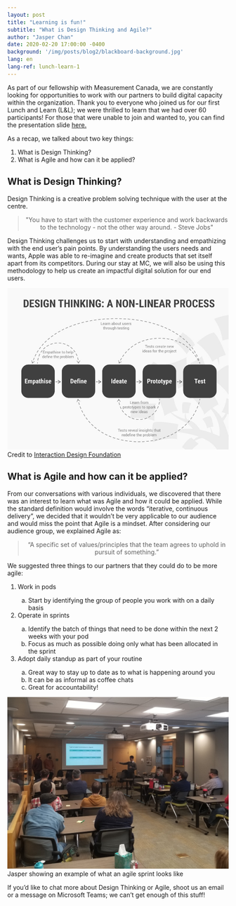 ```yaml
---
layout: post
title: "Learning is fun!"
subtitle: "What is Design Thinking and Agile?"
author: "Jasper Chan"
date: 2020-02-20 17:00:00 -0400
background: '/img/posts/blog2/blackboard-background.jpg'
lang: en
lang-ref: lunch-learn-1
---
```


<p>As part of our fellowship with Measurement Canada, we are constantly looking for opportunities to work with our partners to build digital capacity within the organization. Thank you to everyone who joined us for our first Lunch and Learn (L&L); we were thrilled to learn that we had over 60 participants! For those that were unable to join and wanted to, you can find the presentation slide <a href="https://drive.google.com/a/codefor.ca/file/d/1uVkPuhOwiWUy1YR1BIUt2zhBIdImeaky/view?usp=sharing">here.</a></p>

<p>As a recap, we talked about two key things:</p>

<ol class="pg-list">
  <li>What is Design Thinking?</li>
  <li>What is Agile and how can it be applied?</li>
</ol>

<h2 class="section-heading">What is Design Thinking?</h2>
<p>Design Thinking is a creative problem solving technique with the user at the centre.</p>

<blockquote class="blockquote" style="text-align:center;">"You have to start with the customer experience and work backwards to the technology - not the other way around. - Steve Jobs"</blockquote>

<p>Design Thinking challenges us to start with understanding and empathizing with the end user’s pain points. By understanding the users needs and wants, Apple was able to re-imagine and create products that set itself apart from its competitors. During our stay at MC, we will also be using this methodology to help us create an impactful digital solution for our end users.</p>

<img class="img-fluid" src="/img/posts/blog2/design-thinking-process.jpeg">
<span class="caption text-muted">Credit to <a href="https://www.interaction-design.org/literature/article/what-is-design-thinking-and-why-is-it-so-popular">Interaction Design Foundation</a></span>

<h2 class="section-heading">What is Agile and how can it be applied?</h2>
<p>From our conversations with various individuals, we discovered that there was an interest to learn what was Agile and how it could be applied. While the standard definition would involve the words “iterative, continuous delivery”, we decided that it wouldn’t be very applicable to our audience and would miss the point that Agile is a mindset. After considering our audience group, we explained Agile as:</p>

<blockquote class="blockquote" style="text-align:center;">“A specific set of values/principles that the team agrees to uphold in pursuit of something.”</blockquote>

<p> We suggested three things to our partners that they could do to be more agile:</p>
<ol class="pg-list">
  <li>Work in pods</li>
  	<ol type="a">
    	<li>Start by identifying the group of people you work with on a daily basis</li>
    </ol>
  <li>Operate in sprints</li>
    <ol type="a">
    	<li>Identify the batch of things that need to be done within the next 2 weeks with your pod</li>
        <li>Focus as much as possible doing only what has been allocated in the sprint</li>
    </ol>
  <li>Adopt daily standup as part of your routine</li>
  	<ol type="a">
        <li>Great way to stay up to date as to what is happening around you</li>
        <li>It can be as informal as coffee chats</li>
        <li>Great for accountability!</li>
    </ol>
</ol> 

<p></p>
<img class="img-fluid" src="/img/posts/blog2/agile-sprint-ex-2.jpg">
<span class="caption text-muted">Jasper showing an example of what an agile sprint looks like</span>

<p>If you’d like to chat more about Design Thinking or Agile, shoot us an email or a message on Microsoft Teams; we can’t get enough of this stuff!</p>
